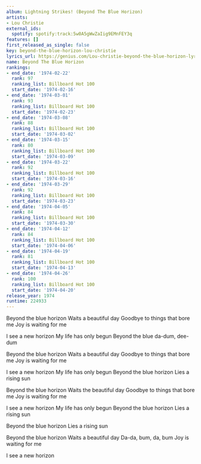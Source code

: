 ```yaml
---
album: Lightning Strikes! (Beyond The Blue Horizon)
artists:
- Lou Christie
external_ids:
  spotify: spotify:track:5w0A5gWwZaIig9EMnFEY3q
features: []
first_released_as_single: false
key: beyond-the-blue-horizon-lou-christie
lyrics_url: https://genius.com/Lou-christie-beyond-the-blue-horizon-lyrics
name: Beyond The Blue Horizon
rankings:
- end_date: '1974-02-22'
  rank: 97
  ranking_list: Billboard Hot 100
  start_date: '1974-02-16'
- end_date: '1974-03-01'
  rank: 93
  ranking_list: Billboard Hot 100
  start_date: '1974-02-23'
- end_date: '1974-03-08'
  rank: 88
  ranking_list: Billboard Hot 100
  start_date: '1974-03-02'
- end_date: '1974-03-15'
  rank: 80
  ranking_list: Billboard Hot 100
  start_date: '1974-03-09'
- end_date: '1974-03-22'
  rank: 92
  ranking_list: Billboard Hot 100
  start_date: '1974-03-16'
- end_date: '1974-03-29'
  rank: 92
  ranking_list: Billboard Hot 100
  start_date: '1974-03-23'
- end_date: '1974-04-05'
  rank: 84
  ranking_list: Billboard Hot 100
  start_date: '1974-03-30'
- end_date: '1974-04-12'
  rank: 84
  ranking_list: Billboard Hot 100
  start_date: '1974-04-06'
- end_date: '1974-04-19'
  rank: 81
  ranking_list: Billboard Hot 100
  start_date: '1974-04-13'
- end_date: '1974-04-26'
  rank: 100
  ranking_list: Billboard Hot 100
  start_date: '1974-04-20'
release_year: 1974
runtime: 224933
---
```

Beyond the blue horizon
Waits a beautiful day
Goodbye to things that bore me
Joy is waiting for me

I see a new horizon
My life has only begun
Beyond the blue da-dum, dee-dum

Beyond the blue horizon
Waits a beautiful day
Goodbye to things that bore me
Joy is waiting for me

I see a new horizon
My life has only begun
Beyond the blue horizon
Lies a rising sun

Beyond the blue horizon
Waits the beautiful day
Goodbye to things that bore me
Joy is waiting for me

I see a new horizon
My life has only begun
Beyond the blue horizon
Lies a rising sun

Beyond the blue horizon
Lies a rising sun

Beyond the blue horizon
Waits a beautiful day
Da-da, bum, da, bum
Joy is waiting for me

I see a new horizon
